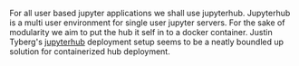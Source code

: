 For all user based jupyter applications we shall use jupyterhub. 
Jupyterhub is a multi user environment for single user jupyter servers.
For the sake of modularity we aim to put the hub it self in to a docker container.
Justin Tyberg's [jupyterhub](https://github.com/jtyberg/jupyterhub-deploy-docker) deployment setup
seems to be a neatly boundled up solution for containerized hub deployment. 
